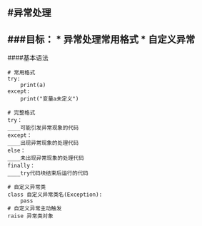 #异常处理
---
###目标：
	* 异常处理常用格式
	* 自定义异常
---

####基本语法
```
# 常用格式
try:
	print(a)
except:
	print("变量a未定义")

# 完整格式
try：			 
____可能引发异常现象的代码		  
except：
____出现异常现象的处理代码
else：
____未出现异常现象的处理代码
finally：
____try代码块结束后运行的代码

# 自定义异常类
class 自定义异常类名(Exception):			 
	pass
# 自定义异常主动触发
raise 异常类对象
```
